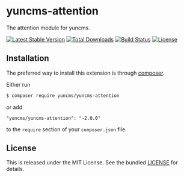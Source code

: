 # yuncms-attention

The attention module for yuncms.

[![Latest Stable Version](https://poser.pugx.org/yuncms/yuncms-attention/v/stable.png)](https://packagist.org/packages/yuncms/yuncms-attention)
[![Total Downloads](https://poser.pugx.org/yuncms/yuncms-attention/downloads.png)](https://packagist.org/packages/yuncms/yuncms-attention)
[![Build Status](https://img.shields.io/travis/yuncms/yuncms-attention.svg)](http://travis-ci.org/yuncms/yuncms-attention)
[![License](https://poser.pugx.org/yuncms/yuncms-attention/license.svg)](https://packagist.org/packages/yuncms/yuncms-attention)

## Installation

The preferred way to install this extension is through [composer](http://getcomposer.org/download/).

Either run

```bash
$ composer require yuncms/yuncms-attention
```

or add

```
"yuncms/yuncms-attention": "~2.0.0"
```

to the `require` section of your `composer.json` file.

## License

This is released under the MIT License. See the bundled [LICENSE](LICENSE.md)
for details.